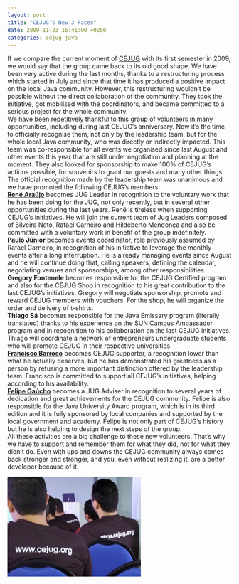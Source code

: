 ```yaml
---
layout: post
title: "CEJUG’s New J Faces"
date: 2009-11-23 16:41:00 +0200
categories: cejug java
---
```


<div>If we compare the current moment of <a href="http://www.cejug.org/">CEJUG</a> with its first semester in 2009, we would say that the group came back to its old good shape. We have been very active during the last months, thanks to a restructuring process which started in July and since that time it has produced a positive impact on the local Java community. However, this restructuring wouldn’t be possible without the direct collaboration of the community. They took the initiative, got mobilised with the coordinators, and became committed to a serious project for the whole community.</div>


<div>We have been repetitively thankful to this group of volunteers in many opportunities, including during last CEJUG’s anniversary. Now it’s the time to officially recognise them, not only by the leadership team, but for the whole local Java community, who was directly or indirectly impacted. This team was co-responsible for all events we organised since last August and other events this year that are still under negotiation and planning at the moment. They also looked for sponsorship to make 100% of CEJUG’s actions possible, for souvenirs to grant our guests and many other things.</div>


<div>The official recognition made by the leadership team was unanimous and we have promoted the following CEJUG’s members:</div>


<div><b><a href="http://renearaujo.blogspot.com/">René Araújo</a></b> becomes JUG Leader in recognition to the voluntary work that he has been doing for the JUG, not only recently, but in several other opportunities during the last years. René is tireless when supporting CEJUG’s initiatives. He will join the current team of Jug Leaders composed of Silveira Neto, Rafael Carneiro and Hildeberto Mendonça and also be committed with a voluntary work in benefit of the group indefinitely.</div>


<div><b><a href="http://www.paulojdev.com.br/">Paulo Júnior</a></b> becomes events coordinator, role previously assumed by Rafael Carneiro, in recognition of his initiative to leverage the monthly events after a long interruption. He is already managing events since August and he will continue doing that, calling speakers, defining the calendar, negotiating venues and sponsorships, among other responsibilities.</div>


<div><b>Gregory Fontenele</b> becomes responsible for the CEJUG Certified program and also for the CEJUG Shop in recognition to his great contribution to the last CEJUG’s initiatives. Gregory will negotiate sponsorship, promote and reward CEJUG members with vouchers. For the shop, he will organize the order and delivery of t-shirts.</div>


<div><b>Thiago Sá</b> becomes responsible for the Java Emissary program (literally translated) thanks to his experience on the SUN Campus Ambassador program and in recognition to his collaboration on the last CEJUG initiatives. Thiago will coordinate a network of entrepreneurs undergraduate students who will promote CEJUG in their respective universities.</div>


<div><b><a href="http://www.franciscobarroso.blogspot.com/">Francisco Barroso</a></b> becomes CEJUG supporter, a recognition lower than what he actually deserves, but he has demonstrated his greatness as a person by refusing a more important distinction offered by the leadership team. Francisco is committed to support all CEJUG’s initiatives, helping according to his availability.</div>


<div><b><a href="http://weblogs.java.net/blog/felipegaucho/">Felipe Gaúcho</a></b> becomes a JUG Adviser in recognition to several years of dedication and great achievements for the CEJUG community. Felipe is also responsible for the Java University Award program, which is in its third edition and it is fully sponsored by local companies and supported by the local government and academy. Felipe is not only part of CEJUG’s history but he is also helping to design the next steps of the group.</div>
All these activities are a big challenge to these new volunteers. That’s why we have to support and remember them for what they did, not for what they didn’t do. Even with ups and downs the CEJUG community always comes back stronger and stronger, and you, even without realizing it, are a better developer because of it.

![2408150459_7e59ee3b89-300x225.jpg](/images/posts/2408150459_7e59ee3b89-300x225.jpg)

